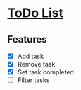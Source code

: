 # [ToDo List](https://wxg2m.csb.app/)

## Features

- [x] Add task
- [x] Remove task
- [x] Set task completed
- [ ] Filter tasks
